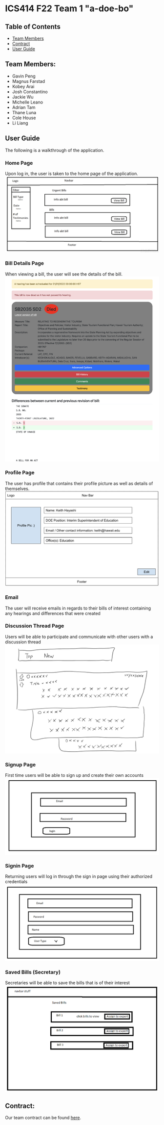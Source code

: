 # ICS414 F22 Team 1 "a-doe-bo"

## Table of Contents

* [Team Members](#team-members)
* [Contract](#contract)
* [User Guide](#user-guide)

## Team Members:

<ul>
  <li>
      Gavin Peng
  </li>
    <li>
      Magnus Farstad
  </li>
    <li>
      Kobey Arai
  </li>
    <li>
      Josh Constantino
  </li>
    <li>
      Jackie Wu
  </li>
    <li>
      Michelle Leano
  </li>
    <li>
      Adrian Tam
  </li>
    <li>
      Thane Luna
  </li>
      <li>
      Cole House
  </li>
    <li>
      Li Liang
  </li>
</ul>

## User Guide
The following is a walkthrough of the application.

### Home Page
Upon log in, the user is taken to the home page of the application.
![](doc/homepage_mock.png)

### Bill Details Page
When viewing a bill, the user will see the details of the bill.
![](doc/billdetails_mock.png)

### Profile Page
The user has profile that contains their profile picture as well as details of themselves.
![](doc/profilepage_mock.png)

### Email
The user will receive emails in regards to their bills of interest containing any hearings and differences that were created

### Discussion Thread Page
Users will be able to participate and communicate with other users with a discussion thread
![](doc/discussionpage_mock.png)

### Signup Page
First time users will be able to sign up and create their own accounts
![](doc/signup_mock.png)

### Signin Page
Returning users will log in through the sign in page using their authorized credentials
![](doc/signin_mock.png)

### Saved Bills (Secretary)
Secretaries will be able to save the bills that is of their interest
![](doc/savedbills_mock.png)

## Contract:
Our team contract can be found [here](https://docs.google.com/document/d/1WZUedogeZwPC_EHtHiSMUr5U7Lusnx3uHm7uGawnPG8/edit?usp=sharing).
